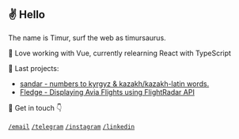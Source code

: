 ## ✌ Hello
The name is Timur, surf the web as timursaurus.

🌻 Love working with Vue, currently relearning React with TypeScript

🔧 Last projects:
- [sandar - numbers to kyrgyz & kazakh/kazakh-latin words.](https://www.npmjs.com/package/sandar)
- [Fledge - Displaying Avia Flights using FlightRadar API](https://flyfledge.herokuapp.com/)


🎯 Get in touch 👇

[`/email`](mailto:timursaurus@gmail.com)
[`/telegram`](https://www.t.me/timursaurus/)
[`/instagram`](https://www.instagram.com/timursaurus/)
[`/linkedin`](https://www.linkedin.com/in/timurbolotov/)




